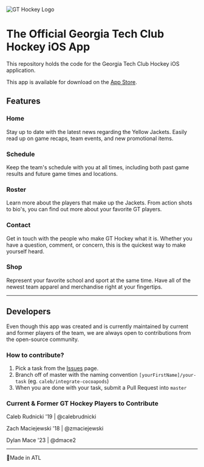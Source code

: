 ![GT Hockey Logo](https://i.imgur.com/ET1tpsi.png)

# The Official Georgia Tech Club Hockey iOS App
This repository holds the code for the Georgia Tech Club Hockey iOS application.

This app is available for download on the <a href="https://apps.apple.com/us/app/gt-hockey/id1484814696">App Store</a>.

## Features

### Home
Stay up to date with the latest news regarding the Yellow Jackets. Easily read up on game recaps, team events, and new promotional items.

### Schedule
Keep the team's schedule with you at all times, including both past game results and future game times and locations.

### Roster
Learn more about the players that make up the Jackets. From action shots to bio's, you can find out more about your favorite GT players.

### Contact

Get in touch with the people who make GT Hockey what it is. Whether you have a question, comment, or concern, this is the quickest way to make yourself heard.

### Shop

Represent your favorite school and sport at the same time. Have all of the newest team apparel and merchandise right at your fingertips.

---

## Developers
Even though this app was created and is currently maintained by current and former players of the team, we are always open to contributions from the open-source community.

### How to contribute?
1. Pick a task from the <a href="https://github.com/calebrudnicki/gthockey-iOS/issues">Issues</a> page.
2. Branch off of master with the naming convention `[yourFirstName]/your-task` (eg. `caleb/integrate-cocoapods`)
3. When you are done with your task, submit a Pull Request into `master`

### Current & Former GT Hockey Players to Contribute
Caleb Rudnicki '19 | @calebrudnicki

Zach Maciejewski '18 | @zmaciejewski

Dylan Mace '23 | @dmace2

---
📍Made in ATL
